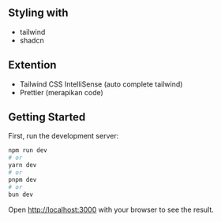 ## Styling with 
- tailwind
- shadcn

## Extention
- Tailwind CSS IntelliSense (auto complete tailwind)
- Prettier (merapikan code)


## Getting Started

First, run the development server:

```bash
npm run dev
# or
yarn dev
# or
pnpm dev
# or
bun dev
```

Open [http://localhost:3000](http://localhost:3000) with your browser to see the result.